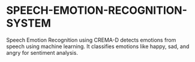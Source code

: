 # SPEECH-EMOTION-RECOGNITION-SYSTEM
Speech Emotion Recognition using CREMA-D detects emotions from speech using machine learning. It classifies emotions like happy, sad, and angry for sentiment analysis.
